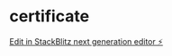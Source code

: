 # certificate

[Edit in StackBlitz next generation editor ⚡️](https://stackblitz.com/~/github.com/soad24/certificate)